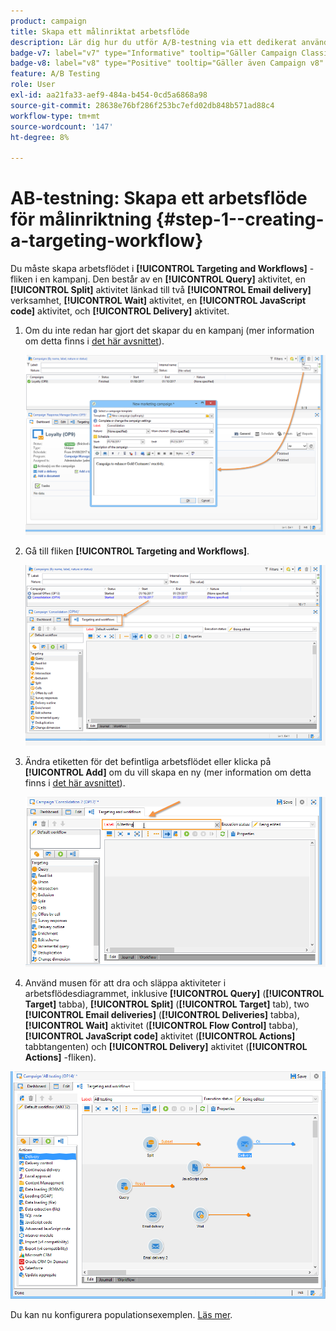 ```yaml
---
product: campaign
title: Skapa ett målinriktat arbetsflöde
description: Lär dig hur du utför A/B-testning via ett dedikerat användningsfall
badge-v7: label="v7" type="Informative" tooltip="Gäller Campaign Classic v7"
badge-v8: label="v8" type="Positive" tooltip="Gäller även Campaign v8"
feature: A/B Testing
role: User
exl-id: aa21fa33-aef9-484a-b454-0cd5a6868a98
source-git-commit: 28638e76bf286f253bc7efd02db848b571ad88c4
workflow-type: tm+mt
source-wordcount: '147'
ht-degree: 8%

---
```


# AB-testning: Skapa ett arbetsflöde för målinriktning {#step-1--creating-a-targeting-workflow}

Du måste skapa arbetsflödet i **[!UICONTROL Targeting and Workflows]** -fliken i en kampanj. Den består av en **[!UICONTROL Query]** aktivitet, en **[!UICONTROL Split]** aktivitet länkad till två **[!UICONTROL Email delivery]** verksamhet, **[!UICONTROL Wait]** aktivitet, en **[!UICONTROL JavaScript code]** aktivitet, och **[!UICONTROL Delivery]** aktivitet.

1. Om du inte redan har gjort det skapar du en kampanj (mer information om detta finns i [det här avsnittet](../../campaign/using/setting-up-marketing-campaigns.md#creating-a-campaign)).

   ![](assets/use_case_abtesting_targetwkfl_001.png)

1. Gå till fliken **[!UICONTROL Targeting and Workflows]**.

   ![](assets/use_case_abtesting_targetwkfl_002.png)

1. Ändra etiketten för det befintliga arbetsflödet eller klicka på **[!UICONTROL Add]** om du vill skapa en ny (mer information om detta finns i [det här avsnittet](../../campaign/using/marketing-campaign-deliveries.md#selecting-the-target-population)).

   ![](assets/use_case_abtesting_targetwkfl_003.png)

1. Använd musen för att dra och släppa aktiviteter i arbetsflödesdiagrammet, inklusive **[!UICONTROL Query]** (**[!UICONTROL Target]** tabba), **[!UICONTROL Split]** (**[!UICONTROL Target]** tab), two **[!UICONTROL Email deliveries]** (**[!UICONTROL Deliveries]** tabba), **[!UICONTROL Wait]** aktivitet (**[!UICONTROL Flow Control]** tabba), **[!UICONTROL JavaScript code]** aktivitet (**[!UICONTROL Actions]** tabbtangenten) och **[!UICONTROL Delivery]** aktivitet (**[!UICONTROL Actions]** -fliken).

![](assets/use_case_abtesting_targetwkfl_004.png)

Du kan nu konfigurera populationsexemplen. [Läs mer](a-b-testing-uc-population-samples.md).
